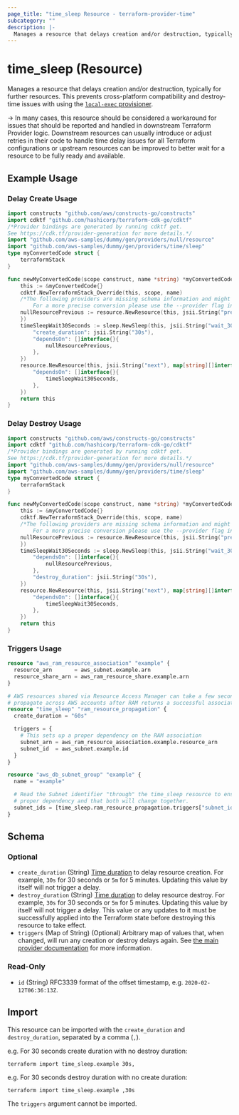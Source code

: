 ```yaml
---
page_title: "time_sleep Resource - terraform-provider-time"
subcategory: ""
description: |-
  Manages a resource that delays creation and/or destruction, typically for further resources. This prevents cross-platform compatibility and destroy-time issues with using the local-exec provisioner https://www.terraform.io/docs/provisioners/local-exec.html.
---
```


# time_sleep (Resource)

Manages a resource that delays creation and/or destruction, typically for further resources. This prevents cross-platform compatibility and destroy-time issues with using the [`local-exec` provisioner](https://www.terraform.io/docs/provisioners/local-exec.html).

-> In many cases, this resource should be considered a workaround for issues that should be reported and handled in downstream Terraform Provider logic. Downstream resources can usually introduce or adjust retries in their code to handle time delay issues for all Terraform configurations or upstream resources can be improved to better wait for a resource to be fully ready and available.

## Example Usage

### Delay Create Usage

```go
import constructs "github.com/aws/constructs-go/constructs"
import cdktf "github.com/hashicorp/terraform-cdk-go/cdktf"
/*Provider bindings are generated by running cdktf get.
See https://cdk.tf/provider-generation for more details.*/
import "github.com/aws-samples/dummy/gen/providers/null/resource"
import "github.com/aws-samples/dummy/gen/providers/time/sleep"
type myConvertedCode struct {
	terraformStack
}

func newMyConvertedCode(scope construct, name *string) *myConvertedCode {
	this := &myConvertedCode{}
	cdktf.NewTerraformStack_Override(this, scope, name)
	/*The following providers are missing schema information and might need manual adjustments to synthesize correctly: null, time.
	    For a more precise conversion please use the --provider flag in convert.*/
	nullResourcePrevious := resource.NewResource(this, jsii.String("previous"), map[string]interface{}{
	})
	timeSleepWait30Seconds := sleep.NewSleep(this, jsii.String("wait_30_seconds"), map[string]interface{}{
		"create_duration": jsii.String("30s"),
		"dependsOn": []interface{}{
			nullResourcePrevious,
		},
	})
	resource.NewResource(this, jsii.String("next"), map[string][]interface{}{
		"dependsOn": []interface{}{
			timeSleepWait30Seconds,
		},
	})
	return this
}
```

### Delay Destroy Usage

```go
import constructs "github.com/aws/constructs-go/constructs"
import cdktf "github.com/hashicorp/terraform-cdk-go/cdktf"
/*Provider bindings are generated by running cdktf get.
See https://cdk.tf/provider-generation for more details.*/
import "github.com/aws-samples/dummy/gen/providers/null/resource"
import "github.com/aws-samples/dummy/gen/providers/time/sleep"
type myConvertedCode struct {
	terraformStack
}

func newMyConvertedCode(scope construct, name *string) *myConvertedCode {
	this := &myConvertedCode{}
	cdktf.NewTerraformStack_Override(this, scope, name)
	/*The following providers are missing schema information and might need manual adjustments to synthesize correctly: null, time.
	    For a more precise conversion please use the --provider flag in convert.*/
	nullResourcePrevious := resource.NewResource(this, jsii.String("previous"), map[string]interface{}{
	})
	timeSleepWait30Seconds := sleep.NewSleep(this, jsii.String("wait_30_seconds"), map[string]interface{}{
		"dependsOn": []interface{}{
			nullResourcePrevious,
		},
		"destroy_duration": jsii.String("30s"),
	})
	resource.NewResource(this, jsii.String("next"), map[string][]interface{}{
		"dependsOn": []interface{}{
			timeSleepWait30Seconds,
		},
	})
	return this
}
```

### Triggers Usage

```terraform
resource "aws_ram_resource_association" "example" {
  resource_arn       = aws_subnet.example.arn
  resource_share_arn = aws_ram_resource_share.example.arn
}

# AWS resources shared via Resource Access Manager can take a few seconds to
# propagate across AWS accounts after RAM returns a successful association.
resource "time_sleep" "ram_resource_propagation" {
  create_duration = "60s"

  triggers = {
    # This sets up a proper dependency on the RAM association
    subnet_arn = aws_ram_resource_association.example.resource_arn
    subnet_id  = aws_subnet.example.id
  }
}

resource "aws_db_subnet_group" "example" {
  name = "example"

  # Read the Subnet identifier "through" the time_sleep resource to ensure a
  # proper dependency and that both will change together.
  subnet_ids = [time_sleep.ram_resource_propagation.triggers["subnet_id"]]
}
```

<!-- schema generated by tfplugindocs -->
## Schema

### Optional

- `create_duration` (String) [Time duration](https://golang.org/pkg/time/#ParseDuration) to delay resource creation. For example, `30s` for 30 seconds or `5m` for 5 minutes. Updating this value by itself will not trigger a delay.
- `destroy_duration` (String) [Time duration](https://golang.org/pkg/time/#ParseDuration) to delay resource destroy. For example, `30s` for 30 seconds or `5m` for 5 minutes. Updating this value by itself will not trigger a delay. This value or any updates to it must be successfully applied into the Terraform state before destroying this resource to take effect.
- `triggers` (Map of String) (Optional) Arbitrary map of values that, when changed, will run any creation or destroy delays again. See [the main provider documentation](../index.md) for more information.

### Read-Only

- `id` (String) RFC3339 format of the offset timestamp, e.g. `2020-02-12T06:36:13Z`.

## Import

This resource can be imported with the `create_duration` and `destroy_duration`, separated by a comma (`,`).

e.g. For 30 seconds create duration with no destroy duration:

```shell
terraform import time_sleep.example 30s,
```

e.g. For 30 seconds destroy duration with no create duration:

```shell
terraform import time_sleep.example ,30s
```

The `triggers` argument cannot be imported.
<!-- cache-key: cdktf-0.17.0-pre.9 input-73a2d0d8f07a92177ff8e69d3b8b07c852fc6f16cd4c3f99105c5d12d1cda96c -->